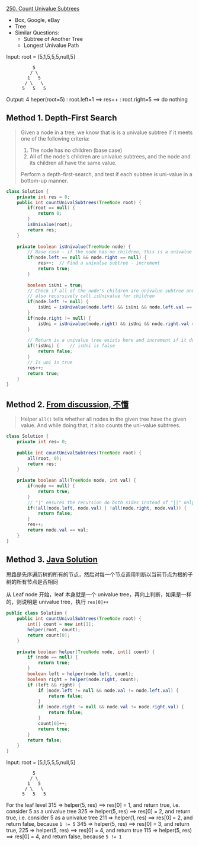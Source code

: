 [250. Count Univalue Subtrees](https://leetcode.com/problems/count-univalue-subtrees/)

* Box, Google, eBay
* Tree
* Similar Questions:
    * Subtree of Another Tree
    * Longest Univalue Path


Input:  root = [5,1,5,5,5,null,5]

              5
             / \
            1   5
           / \   \
          5   5   5

Output: 4
heper(root=5)   : root.left=1   ==> res++
                : root.right=5  ==> do nothing

## Method 1. Depth-First Search
> Given a node in a tree, we know that is is a univalue subtree if it meets one of the following criteria:
> 1. The node has no children (base case)
> 2. All of the node's children are univalue subtrees, and the node and its children all have the same value.
>
> Perform a depth-first-search, and test if each subtree is uni-value in a bottom-up manner.

```java 
class Solution {
    private int res = 0;
    public int countUnivalSubtrees(TreeNode root) {
        if(root == null) {
            return 0;
        }
        isUnivalue(root);
        return res;
    }
    
    private boolean isUnivalue(TreeNode node) {
        // Base case - if the node has no children, this is a univalue subtree
        if(node.left == null && node.right == null) {
            res++;  // Find a univalue subtree - increment
            return true;
        }
        
        boolean isUni = true;
        // Check if all of the node's children are univalue subtree and it they have the same value
        // also recursively call isUnivalue for children
        if(node.left != null) {
            isUni = isUnivalue(node.left) && isUni && node.left.val == node.val;
        }  
        if(node.right != null) {
            isUni = isUnivalue(node.right) && isUni && node.right.val == node.val;
        }
        
        // Return is a univalue tree exists here and increment if it does
        if(!isUni) {    // isUni is false
            return false;
        }
        // Is uni is true
        res++;
        return true;
    }
}
```

## Method 2. [From discussion, 不懂](https://leetcode.com/problems/count-univalue-subtrees/discuss/67602/Java-11-lines-added)
> Helper `all()` tells whether all nodes in the given tree have the given value. And while doing that, it also counts the uni-value subtrees.

```java 
class Solution {
    private int res= 0;
    
    public int countUnivalSubtrees(TreeNode root) {
        all(root, 0);
        return res;
    }
    
    private boolean all(TreeNode node, int val) {
        if(node == null) {
            return true;
        }
        // "|" ensures the recursion do both sides instead of "||" only dose recursion on left side if it is wrong(it will miss the count from right side).
        if(!all(node.left, node.val) | !all(node.right, node.val)) {
            return false;
        }
        res++;
        return node.val == val;
    }
}
```


## Method 3. [Java Solution](https://leetcode.com/problems/count-univalue-subtrees/discuss/67573/My-Concise-JAVA-Solution)
思路是先序遍历树的所有的节点，然后对每一个节点调用判断以当前节点为根的子树的所有节点是否相同

从 Leaf node 开始，leaf 本身就是一个 univalue tree，再向上判断，如果是一样的，则说明是 univalue tree，执行 `res[0]++`
```java
public class Solution {
    public int countUnivalSubtrees(TreeNode root) {
        int[] count = new int[1];
        helper(root, count);
        return count[0];
    }
    
    private boolean helper(TreeNode node, int[] count) {
        if (node == null) {
            return true;
        }
        boolean left = helper(node.left, count);
        boolean right = helper(node.right, count);
        if (left && right) {
            if (node.left != null && node.val != node.left.val) {
                return false;
            }
            if (node.right != null && node.val != node.right.val) {
                return false;
            }
            count[0]++;
            return true;
        }
        return false;
    }
}
```
Input:  root = [5,1,5,5,5,null,5]

              5
             / \
            1   5
           / \   \
          5   5   5

For the leaf level
315 => helper(5, res)   ==> res[0] = 1, and return true, i.e. consider 5 as a univalue tree
325 => helper(5, res)   ==> res[0] = 2, and return true, i.e. consider 5 as a univalue tree
211 => helper(1, res)   ==> res[0] = 2, and return false, because `1 != 5`
345 => helper(5, res)   ==> res[0] = 3, and return true,
225 => helper(5, res)   ==> res[0] = 4, and return true
115 => helper(5, res)   ==> res[0] = 4, and return false, because `5 != 1`
